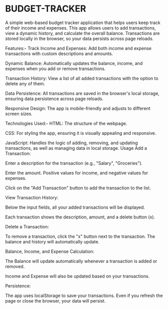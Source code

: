 # BUDGET-TRACKER
A simple web-based budget tracker application that helps users keep track of their income and expenses. This app allows users to add transactions, view a dynamic history, and calculate the overall balance. Transactions are stored locally in the browser, so your data persists across page reloads.

Features:-
Track Income and Expenses: Add both income and expense transactions with custom descriptions and amounts.

Dynamic Balance: Automatically updates the balance, income, and expenses when you add or remove transactions.

Transaction History: View a list of all added transactions with the option to delete any of them.

Data Persistence: All transactions are saved in the browser's local storage, ensuring data persistence across page reloads.

Responsive Design: The app is mobile-friendly and adjusts to different screen sizes.

Technologies Used:-
HTML: The structure of the webpage.

CSS: For styling the app, ensuring it is visually appealing and responsive.

JavaScript: Handles the logic of adding, removing, and updating transactions, as well as managing data in local storage.
Usage
Add a Transaction:

Enter a description for the transaction (e.g., "Salary", "Groceries").

Enter the amount. Positive values for income, and negative values for expenses.

Click on the "Add Transaction" button to add the transaction to the list.

View Transaction History:

Below the input fields, all your added transactions will be displayed.

Each transaction shows the description, amount, and a delete button (x).

Delete a Transaction:

To remove a transaction, click the "x" button next to the transaction. The balance and history will automatically update.

Balance, Income, and Expense Calculation:

The Balance will update automatically whenever a transaction is added or removed.

Income and Expense will also be updated based on your transactions.

Persistence:

The app uses localStorage to save your transactions. Even if you refresh the page or close the browser, your data will persist.

